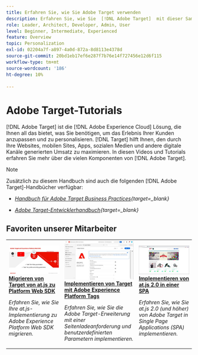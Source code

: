 ```yaml
---
title: Erfahren Sie, wie Sie Adobe Target verwenden
description: Erfahren Sie, wie Sie  [!DNL Adobe Target]  mit dieser Sammlung von Tutorials und Videos verwenden, die alle zugehörigen Komponenten abdecken.
role: Leader, Architect, Developer, Admin, User
level: Beginner, Intermediate, Experienced
feature: Overview
topic: Personalization
exl-id: 02204a7f-a897-4a0d-872a-8d8113e4378d
source-git-commit: 20bd1eb17ef6e287f7b76e14f727456e12d6f115
workflow-type: tm+mt
source-wordcount: '186'
ht-degree: 10%

---
```


# Adobe Target-Tutorials

[!DNL Adobe Target] ist die [!DNL Adobe Experience Cloud] Lösung, die Ihnen all das bietet, was Sie benötigen, um das Erlebnis Ihrer Kunden anzupassen und zu personalisieren. [!DNL Target] hilft Ihnen, den durch Ihre Websites, mobilen Sites, Apps, sozialen Medien und andere digitale Kanäle generierten Umsatz zu maximieren. In diesen Videos und Tutorials erfahren Sie mehr über die vielen Komponenten von [!DNL Adobe Target].

>[!NOTE]
>
>Zusätzlich zu diesem Handbuch sind auch die folgenden [!DNL Adobe Target]-Handbücher verfügbar:
>
>* *[Handbuch für Adobe Target Business Practices](https://experienceleague.adobe.com/docs/target/using/target-home.html?lang=de){target=_blank}*
>
>* *[Adobe Target-Entwicklerhandbuch](https://experienceleague.adobe.com/docs/target-dev/developer/overview.html?lang=de){target=_blank}*

<div id="recs-overview-body-1"></div>
<div id="recs-overview-body-2"></div>
<div id="recs-overview-body-3"></div>
<div id="recs-overview-body-4"></div>
<div id="recs-overview-body-5"></div>
<div id="recs-overview-body-6"></div>

## Favoriten unserer Mitarbeiter

<table style="margin-top: 0 !important">
<tr>
  <td>
    <a href="https://experienceleague.adobe.com/docs/platform-learn/migrate-target-to-websdk/introduction.html?lang=de">
      <img alt="Migrieren von Target von at.js zu Platform Web SDK" src="./assets/thumb_websdk.jpg" />
    </a>
    <div>
      <a href="https://experienceleague.adobe.com/docs/platform-learn/migrate-target-to-websdk/introduction.html?lang=de">
    <strong>Migrieren von Target von at.js zu Platform Web SDK</strong>
    </a>
    </div>
    <p>
    <em>Erfahren Sie, wie Sie Ihre at.js-Implementierung zu Adobe Experience Platform Web SDK migrieren.</em>
    <p>
  </td>
  <td>
    <a href="https://experienceleague.adobe.com/docs/platform-learn/implement-in-websites/implement-solutions/target.html"> 
      <img alt="Implementieren von Target mit Adobe Experience Platform Tags" src="./assets/add-adobe-target.jpg"/>
    </a>
    <div>
      <a href="https://experienceleague.adobe.com/docs/platform-learn/implement-in-websites/implement-solutions/target.html">
    <strong>Implementieren von Target mit Adobe Experience Platform Tags</strong>
    </a>
    </div>
    <p>
    <em>Erfahren Sie, wie Sie die Adobe Target-Erweiterung mit einer Seitenladeanforderung und benutzerdefinierten Parametern implementieren.</em>
    <p>
  </td>
   <td>
    <a href="https://experienceleague.adobe.com/docs/target-learn/tutorials/implementation/implement-atjs-20-in-a-single-page-application.html">
      <img alt="Implementieren von at.js 2.0 in einer Single Page Application (SPA) von Adobe Target" src="./assets/26248.png" />
    </a>
    <div>
    <a href="https://experienceleague.adobe.com/docs/target-learn/tutorials/implementation/implement-atjs-20-in-a-single-page-application.html">
    <strong>Implementieren von at.js 2.0 in einer SPA</strong>
    </a>
    </div>
    <p>
    <em> Erfahren Sie, wie Sie at.js 2.0 (und höher) von Adobe Target in Single Page Applications (SPA) implementieren.</em>
    <p>
  </td>
</tr>
</table>